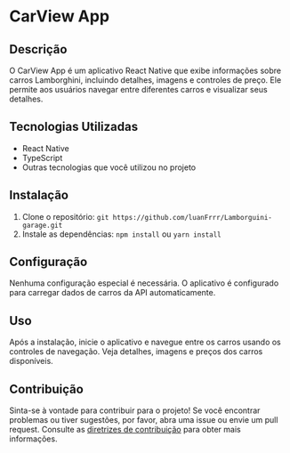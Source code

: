 # CarView App

## Descrição

O CarView App é um aplicativo React Native que exibe informações sobre carros Lamborghini, incluindo detalhes, imagens e controles de preço. Ele permite aos usuários navegar entre diferentes carros e visualizar seus detalhes.

## Tecnologias Utilizadas

- React Native
- TypeScript
- Outras tecnologias que você utilizou no projeto

## Instalação

1. Clone o repositório: `git https://github.com/luanFrrr/Lamborguini-garage.git`
2. Instale as dependências: `npm install` ou `yarn install`

## Configuração

Nenhuma configuração especial é necessária. O aplicativo é configurado para carregar dados de carros da API automaticamente.

## Uso

Após a instalação, inicie o aplicativo e navegue entre os carros usando os controles de navegação. Veja detalhes, imagens e preços dos carros disponíveis.

## Contribuição

Sinta-se à vontade para contribuir para o projeto! Se você encontrar problemas ou tiver sugestões, por favor, abra uma issue ou envie um pull request. Consulte as [diretrizes de contribuição](CONTRIBUTING.md) para obter mais informações.
